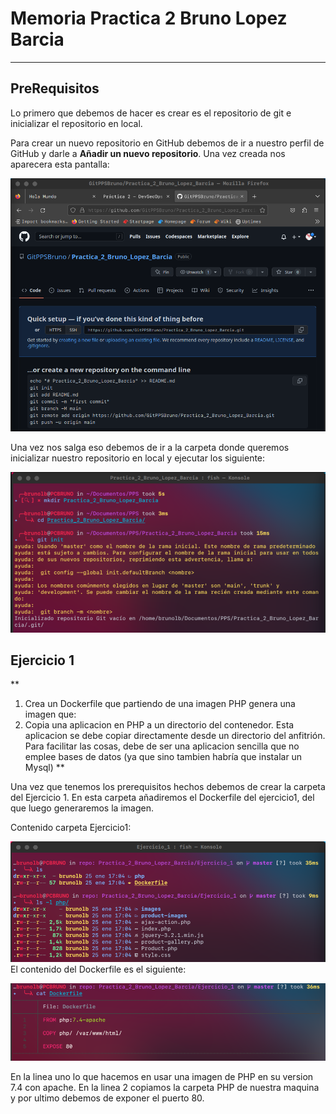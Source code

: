 # Memoria Practica 2 Bruno Lopez Barcia 

----

## PreRequisitos

Lo primero que debemos de hacer es crear es el repositorio de git e inicializar el repositorio en local.

Para crear un nuevo repositorio en GitHub debemos de ir a nuestro perfil de GitHub y darle a __Añadir un nuevo repositorio__. Una vez creada nos aparecera esta pantalla:

![Salida al crear un repositorio](./images/imagen_0.png)

Una vez nos salga eso debemos de ir a la carpeta donde queremos inicializar nuestro repositorio en local y ejecutar los siguiente:

![Inicializando el repositorio en local](./images/imagen_1.png)

## Ejercicio 1

**
1. Crea un Dockerfile que partiendo de una imagen PHP genera una imagen que:
  1. Copia una aplicacion en PHP a un directorio del contenedor. Esta aplicacion se debe copiar directamente desde un directorio del anfitrión. Para facilitar las cosas, debe de ser una aplicacion sencilla que no emplee bases de datos (ya que sino tambien habría que instalar un Mysql)
**

Una vez que tenemos los prerequisitos hechos debemos de crear la carpeta del Ejercicio 1. En esta carpeta añadiremos el Dockerfile del ejercicio1, del que luego generaremos la imagen. 

Contenido carpeta Ejercicio1:

![Contenido carpeta Ejercico1](./images/imagen_3.png)
El contenido del Dockerfile es el siguiente:

![Contenido Dockerfile ejercicio1](./images/imagen_2.png)

En la linea uno lo que hacemos en usar una imagen de PHP en su version 7.4 con apache. En la linea 2 copiamos la carpeta PHP de nuestra maquina y por ultimo debemos de exponer el puerto 80.


